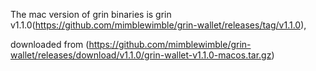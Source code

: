 The mac version of grin binaries is grin v1.1.0(https://github.com/mimblewimble/grin-wallet/releases/tag/v1.1.0),

downloaded from (https://github.com/mimblewimble/grin-wallet/releases/download/v1.1.0/grin-wallet-v1.1.0-macos.tar.gz)